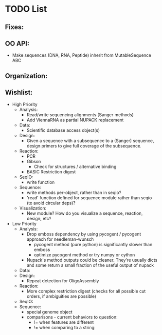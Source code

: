 # TODO List

## Fixes:

## OO API:
* Make sequences (DNA, RNA, Peptide) inherit from MutableSequence ABC

## Organization:

## Wishlist:
* High Priority
    * Analysis:
        * Read/write sequencing alignments (Sanger methods)
        * Add ViennaRNA as partial NUPACK replacement
    * Data:
        * Scientific database access object(s)
    * Design:
        * Given a sequence with a subsequence to a (Sanger) sequence,
          design primers to give full coverage of the subsequence.
    * Reaction:
        * PCR
        * Gibson
            * Check for structures / alternative binding
        * BASIC Restriction digest
    * SeqIO:
        * write function
    * Sequence:
        * write methods per-object, rather than in seqio?
        * 'read' function defined for sequence module rather than seqio (to
          avoid circular deps)?
    * Visualization:
        * New module? How do you visualize a sequence, reaction, design, etc?
* Low Priority
    * Analysis:
        * Drop emboss dependency by using pycogent / pycogent approach for needleman-wunsch
            * pycogent method (pure python) is significantly slower than emboss
            * optimize pycogent method or try numpy or cython
        * Nupack's method outputs could be cleaner. They're usually dicts and
          some return a small fraction of the useful output of nupack
    * Data:
    * Design:
        * Repeat detection for OligoAssembly
    * Reaction:
        * More complex restriction digest (checks for all possible cut orders,
        if ambiguities are possible)
    * SeqIO:
    * Sequence:
        * special genome object
        * comparisons - current behaviors to question:
            * != when features are different
            * != when comparing to a string
